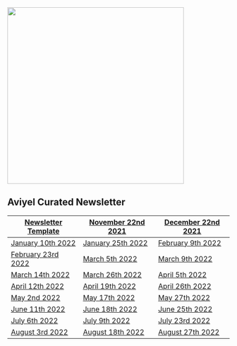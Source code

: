 
<img src="https://user-images.githubusercontent.com/37651620/189120932-1a8d6c3c-bc60-45e3-b9ef-4d7ed797f1c2.png" width=400>

## Aviyel Curated Newsletter

<div align="center">

|           [Newsletter Template](https://aviyelverse.github.io/newsletter/newsletter-template)                          |[November 22nd 2021](https://aviyelverse.github.io/newsletter/november-22nd-2021)|[December 22nd 2021](https://aviyelverse.github.io/newsletter/december-22nd-2021) |
|----------------|-------------------------------|-----------------------------|
|[January 10th 2022](https://aviyelverse.github.io/newsletter/january-6th-newsletter/)|[January 25th 2022](https://aviyelverse.github.io/newsletter/january-25th-newsletter/) |[February 9th 2022](https://aviyelverse.github.io/newsletter/february-9th-newsletter/)            |
|[February 23rd 2022](https://aviyelverse.github.io/newsletter/february-23rd-newsletter/)          |  [March 5th 2022](https://aviyelverse.github.io/newsletter/march-5th-newsletter/)        | [March 9th 2022](https://aviyelverse.github.io/newsletter/march-9th-newsletter/)       |
|    [March 14th 2022](https://aviyelverse.github.io/newsletter/march-14th-newsletter/)      | [March 26th 2022](https://aviyelverse.github.io/newsletter/march-26th-newsletter/)    |[April 5th 2022](https://aviyelverse.github.io/newsletter/april-5th-newsletter/)  |
|   [April 12th 2022](https://aviyelverse.github.io/newsletter/april-12th-newsletter/)       | [April 19th 2022](https://aviyelverse.github.io/newsletter/april-19th-newsletter/)    |[April 26th 2022](https://aviyelverse.github.io/newsletter/april-26th-newsletter/)   |
|  [May 2nd 2022](https://aviyelverse.github.io/newsletter/may-2nd-newsletter/)        |  [May 17th 2022](https://aviyelverse.github.io/newsletter/may-17th-newsletter/)   | [May 27th 2022](https://aviyelverse.github.io/newsletter/may-27th-newsletter/)  |
|  [June 11th 2022](https://aviyelverse.github.io/newsletter/june-11th-newsletter/)        |[June 18th 2022](https://aviyelverse.github.io/newsletter/june-18th-newsletter/)    |[June 25th 2022](https://aviyelverse.github.io/newsletter/june-25th-newsletter/)   |
|  [July 6th 2022](https://aviyelverse.github.io/newsletter/july-6th-newsletter/)        |  [July 9th 2022](https://aviyelverse.github.io/newsletter/july-9th-newsletter/)    | [July 23rd 2022](https://aviyelverse.github.io/newsletter/july-23rd-newsletter/)  |
|  [August 3rd 2022](https://aviyelverse.github.io/newsletter/august-3rd-newsletter/)        | [August 18th 2022](https://aviyelverse.github.io/newsletter/august-18th-newsletter/)    |  [August 27th 2022](https://aviyelverse.github.io/newsletter/august-27th-newsletter/) |

</div>